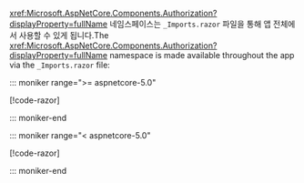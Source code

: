 <span data-ttu-id="99b21-101"><xref:Microsoft.AspNetCore.Components.Authorization?displayProperty=fullName> 네임스페이스는 `_Imports.razor` 파일을 통해 앱 전체에서 사용할 수 있게 됩니다.</span><span class="sxs-lookup"><span data-stu-id="99b21-101">The <xref:Microsoft.AspNetCore.Components.Authorization?displayProperty=fullName> namespace is made available throughout the app via the `_Imports.razor` file:</span></span>

::: moniker range=">= aspnetcore-5.0"

[!code-razor[](imports-standalone-5x.razor?highlight=3)]

::: moniker-end

::: moniker range="< aspnetcore-5.0"

[!code-razor[](imports-standalone-3x.razor?highlight=3)]

::: moniker-end
